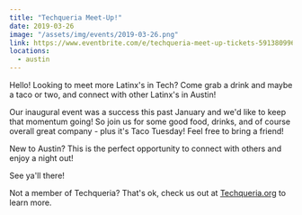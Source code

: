 ```yaml
---
title: "Techqueria Meet-Up!"
date: 2019-03-26
image: "/assets/img/events/2019-03-26.png"
link: https://www.eventbrite.com/e/techqueria-meet-up-tickets-59138099648
locations:
  - austin
---
```



Hello! Looking to meet more Latinx's in Tech? Come grab a drink and maybe a taco or two, and connect with other Latinx's in Austin!

Our inaugural event was a success this past January and we'd like to keep that momentum going! So join us for some good food, drinks, and of course overall great company - plus it's Taco Tuesday! Feel free to bring a friend!

New to Austin? This is the perfect opportunity to connect with others and enjoy a night out!

See ya'll there!

Not a member of Techqueria? That's ok, check us out at [Techqueria.org](https://techqueria.org/) to learn more.